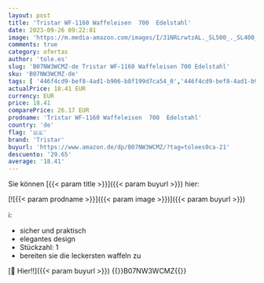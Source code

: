 ```yaml
---
layout: post
title: 'Tristar WF-1160 Waffeleisen  700  Edelstahl'
date: 2023-09-26 09:22:01
image: 'https://m.media-amazon.com/images/I/31NRLrwtzAL._SL500_._SL400_.jpg'
comments: true
category: ofertas
author: 'tole.es'
slug: 'B07NW3WCMZ-de Tristar WF-1160 Waffeleisen 700 Edelstahl'
sku: 'B07NW3WCMZ-de'
tags: [ '446f4cd9-bef8-4ad1-b906-b8f199d7ca54_0','446f4cd9-bef8-4ad1-b906-b8f199d7ca54_4101','446f4cd9-bef8-4ad1-b906-b8f199d7ca54_8301','Arborist Merchandising Root','Elektrische Küchengeräte','Karneval: Waffeleisen','Kleine & große Küchenhelfer','Küche, Haushalt & Wohnen','Self Service','Special Features Stores','Waffeleisen','tristar','🇩🇪', ]
actualPrice: 18.41 EUR
currency: EUR
price: 18.41
comparePrice: 26.17 EUR
prodname: 'Tristar WF-1160 Waffeleisen  700  Edelstahl'
country: 'de'
flag: '🇩🇪'
brand: 'Tristar'
buyurl: 'https://www.amazon.de/dp/B07NW3WCMZ/?tag=tolees0ca-21'
descuento: '29.65'
average: '18.41'
---
```


Sie können [{{< param title >}}]({{< param buyurl >}}) hier:

[![{{< param prodname >}}]({{< param image >}})]({{< param buyurl >}})

ℹ️:

- sicher und praktisch
- elegantes design
- Stückzahl: 1
- bereiten sie die leckersten waffeln zu

[🛒 Hier!!]({{< param buyurl >}})
{{<world>}}B07NW3WCMZ{{</world>}}
